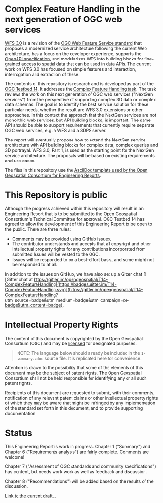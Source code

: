 # Complex Feature Handling in the next generation of OGC web services

[WFS 3.0](https://github.com/opengeospatial/WFS_FES) is a revision of the
[OGC Web Feature Service standard](http://www.opengeospatial.org/standards/wfs) that proposes a modernized service architecture following the current Web architecture, has a focus on the developer experience, supports the [OpenAPI specification](https://www.openapis.org/), and modularizes WFS into building blocks for fine-grained access to spatial data that can be used in data APIs. The current work on WFS 3.0 has focused on simple features and interaction, interrogation and extraction of these.

The contents of this repository is research and is developed as part of the [OGC Testbed 14](http://www.opengeospatial.org/projects/initiatives/testbed14). It addresses the [Complex Feature Handling task](https://portal.opengeospatial.org/files/77327#ComplexFeatures). The task reviews the work on this next generation of OGC web services ("NextGen services") from the perspective of supporting complex 3D data or complex data schemas. The goal is to identify the best service solution for these particular needs, whether the result are WFS 3.0 extensions or other approaches. In this context the approach that the NextGen services are not monolithic web services, but API building blocks, is important. The same API should be able to support requirements that currently require separate OGC web services, e.g. a WFS and a 3DPS server.

The report will eventually propose how to extend the NextGen service architecture with API building blocks for complex data, complex queries and 3D portrayal. WFS 3.0, Part 1, is used as the starting point for the NextGen service architecture. The proposals will be based on existing requirements and use cases.

The files in this repository use the [AsciiDoc template used by the Open Geospatial Consortium for Engineering Reports](https://github.com/opengeospatial/er_template).

# This Repository is public

Although the progress achieved within this repository will result in an Engineering Report that is to be submitted to the Open Geospatial Consortium's Technical Committee for approval, OGC Testbed 14 has agreed to allow the development of this Engineering Report to be open to the public. There are three rules:

* Comments may be provided using [GitHub issues](https://github.com/opengeospatial/D040-Complex_Feature_Handling_Engineering_Report/issues).
* The contributor understands and accepts that all copyright and other intellectual property rights for any contributions incorporated from submitted Issues will be vested to the OGC.
* Issues will be responded to on a best-effort basis, and some might not be responded to at all.

In addition to the issues on GitHub, we have also set up a Gitter chat [![Gitter chat at https://gitter.im/opengeospatial/T14-ComplexFeatureHandling](https://badges.gitter.im/T14-ComplexFeatureHandling.svg)](https://gitter.im/opengeospatial/T14-ComplexFeatureHandling?utm_source=badge&utm_medium=badge&utm_campaign=pr-badge&utm_content=badge).

# Intellectual Property Rights

The content of this document is copyrighted by the Open Geospatial Consortium (OGC) and may be [licensed](https://github.com/opengeospatial/D040-Complex_Feature_Handling_Engineering_Report/blob/master/LICENSE) for designated purposes.

> NOTE: The language below should already be included in the `1-summary.adoc` source file. It is replicated here for convenience.

Attention is drawn to the possibility that some of the elements of this document may be the subject of patent rights. The Open Geospatial Consortium shall not be held responsible for identifying any or all such patent rights.

Recipients of this document are requested to submit, with their comments, notification of any relevant patent claims or other intellectual property rights of which they may be aware that might be infringed by any implementation of the standard set forth in this document, and to provide supporting documentation.

# Status

This Engineering Report is work in progress. Chapter 1 ("Summary") and
Chapter 6 ("Requirements analysis") are fairly complete. Comments are welcome!

Chapter 7 ("Assessment of OGC standards and community specifications") has
content, but needs work work as well as feedback and discussion.

Chapter 8 ("Recommendations") will be added based on the results of the discussion.

[Link to the current draft...](https://rawgit.com/opengeospatial/D040-Complex_Feature_Handling_Engineering_Report/master/18-021.html)
